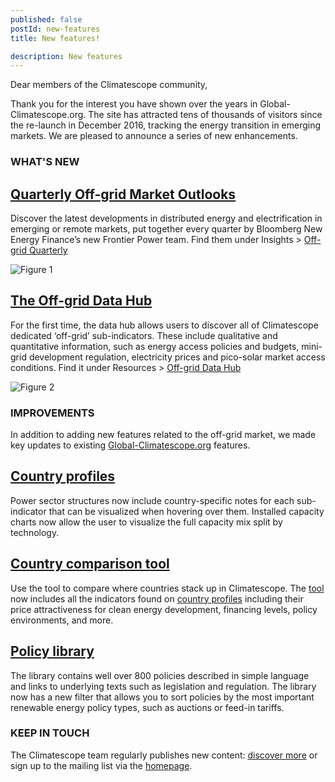 ```yaml
---
published: false
postId: new-features
title: New features!

description: New features
---
```


Dear members of the Climatescope community, 

Thank you for the interest you have shown over the years in Global-Climatescope.org. The site has attracted tens of thousands of visitors since the re-launch in December 2016, tracking the energy transition in emerging markets. We are pleased to announce a series of new enhancements. 

### WHAT'S NEW

## [Quarterly Off-grid Market Outlooks](/en/off-grid-quarterly/) 
Discover the latest developments in distributed energy and electrification in emerging or remote markets, put together every quarter by Bloomberg New Energy Finance’s new Frontier Power team. Find them under Insights > [Off-grid Quarterly](/en/off-grid-quarterly/)  

![Figure 1](/assets/images/content/CS2016_blog_new_features_fig1.png)

## [The Off-grid Data Hub](/en/off-grid-data-hub/) 
For the first time, the data hub allows users to discover all of Climatescope dedicated ‘off-grid’ sub-indicators. These include qualitative and quantitative information, such as energy access policies and budgets, mini-grid development regulation, electricity prices and pico-solar market access conditions. Find it under Resources > [Off-grid Data Hub](/en/off-grid-data-hub/) 

![Figure 2](/assets/images/content/CS2016_blog_new_features_fig2.png)

### IMPROVEMENTS

In addition to adding new features related to the off-grid market, we made key updates to existing [Global-Climatescope.org](/en/) features. 

## [Country profiles](/en/results/)   
Power sector structures now include country-specific notes for each sub-indicator that can be visualized when hovering over them. Installed capacity charts now allow the user to visualize the full capacity mix split by technology. 

## [Country comparison tool](/en/compare/)   
Use the tool to compare where countries stack up in Climatescope. The [tool](/en/compare/) now includes all the indicators found on [country profiles](/en/results/) including their price attractiveness for clean energy development, financing levels, policy environments, and more. 

## [Policy library](/en/policies/#/)
The library contains well over 800 policies described in simple language and links to underlying texts such as legislation and regulation. The library now has a new filter that allows you to sort policies by the most important renewable energy policy types, such as auctions or feed-in tariffs. 

### KEEP IN TOUCH
The Climatescope team regularly publishes new content: [discover more](/en/blog/) or sign up to the mailing list via the [homepage](/en/).
